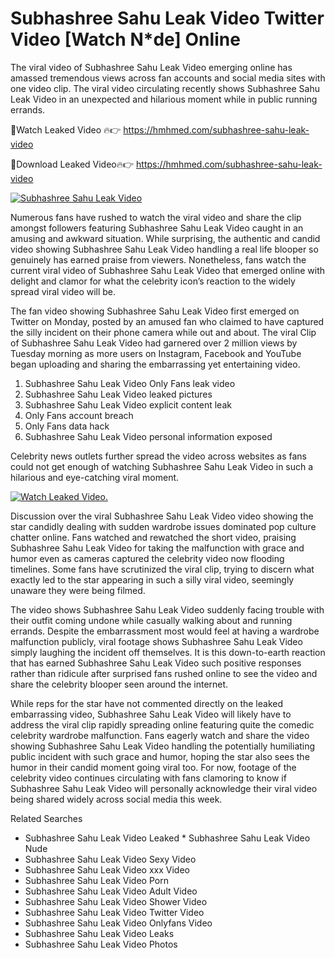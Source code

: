 ﻿# Subhashree Sahu Leak Video Twitter Video [Watch N*de] Online

The viral video of ﻿Subhashree Sahu Leak Video emerging online has amassed tremendous views across fan accounts and social media sites with one video clip. The viral video circulating recently shows ﻿Subhashree Sahu Leak Video in an unexpected and hilarious moment while in public running errands. 

🔴Watch Leaked Video 🔥👉  https://hmhmed.com/subhashree-sahu-leak-video 

🔴Download Leaked Video🔥👉  https://hmhmed.com/subhashree-sahu-leak-video 

[![Subhashree Sahu Leak Video](https://i.imgur.com/dJHk4Zq.gif)](https://hmhmed.com/subhashree-sahu-leak-video)

Numerous fans have rushed to watch the viral video and share the clip amongst followers featuring ﻿Subhashree Sahu Leak Video caught in an amusing and awkward situation. While surprising, the authentic and candid video showing ﻿Subhashree Sahu Leak Video handling a real life blooper so genuinely has earned praise from viewers. Nonetheless, fans watch the current viral video of ﻿Subhashree Sahu Leak Video that emerged online with delight and clamor for what the celebrity icon’s reaction to the widely spread viral video will be.

The fan video showing ﻿Subhashree Sahu Leak Video first emerged on Twitter on Monday, posted by an amused fan who claimed to have captured the silly incident on their phone camera while out and about. The viral Clip of ﻿Subhashree Sahu Leak Video had garnered over 2 million views by Tuesday morning as more users on Instagram, Facebook and YouTube began uploading and sharing the embarrassing yet entertaining video. 

1. ﻿Subhashree Sahu Leak Video Only Fans leak video
2. ﻿Subhashree Sahu Leak Video leaked pictures
3. ﻿Subhashree Sahu Leak Video explicit content leak
4. Only Fans account breach
5. Only Fans data hack
6. ﻿Subhashree Sahu Leak Video personal information exposed

Celebrity news outlets further spread the video across websites as fans could not get enough of watching ﻿Subhashree Sahu Leak Video in such a hilarious and eye-catching viral moment. 

[![Watch Leaked Video.](https://miro.medium.com/v2/resize:fit:828/format:webp/1*cilzJN44JGOrTw9NJCrNHA.gif "Watch Leaked Video")](https://hmhmed.com/subhashree-sahu-leak-video)

Discussion over the viral ﻿Subhashree Sahu Leak Video video showing the star candidly dealing with sudden wardrobe issues dominated pop culture chatter online. Fans watched and rewatched the short video, praising ﻿Subhashree Sahu Leak Video for taking the malfunction with grace and humor even as cameras captured the celebrity video now flooding timelines. Some fans have scrutinized the viral clip, trying to discern what exactly led to the star appearing in such a silly viral video, seemingly unaware they were being filmed.

The video shows ﻿Subhashree Sahu Leak Video suddenly facing trouble with their outfit coming undone while casually walking about and running errands. Despite the embarrassment most would feel at having a wardrobe malfunction publicly, viral footage shows ﻿Subhashree Sahu Leak Video simply laughing the incident off themselves. It is this down-to-earth reaction that has earned ﻿Subhashree Sahu Leak Video such positive responses rather than ridicule after surprised fans rushed online to see the video and share the celebrity blooper seen around the internet.  

While reps for the star have not commented directly on the leaked embarrassing video, ﻿Subhashree Sahu Leak Video will likely have to address the viral clip rapidly spreading online featuring quite the comedic celebrity wardrobe malfunction. Fans eagerly watch and share the video showing ﻿Subhashree Sahu Leak Video handling the potentially humiliating public incident with such grace and humor, hoping the star also sees the humor in their candid moment going viral too. For now, footage of the celebrity video continues circulating with fans clamoring to know if ﻿Subhashree Sahu Leak Video will personally acknowledge their viral video being shared widely across social media this week.

Related Searches
* ﻿Subhashree Sahu Leak Video Leaked
﻿* Subhashree Sahu Leak Video Nude
* ﻿Subhashree Sahu Leak Video Sexy Video
* ﻿Subhashree Sahu Leak Video xxx Video
* ﻿Subhashree Sahu Leak Video Porn
* ﻿Subhashree Sahu Leak Video Adult Video
* ﻿Subhashree Sahu Leak Video Shower Video
* ﻿Subhashree Sahu Leak Video Twitter Video
* ﻿Subhashree Sahu Leak Video Onlyfans Video
* ﻿Subhashree Sahu Leak Video Leaks
* ﻿Subhashree Sahu Leak Video Photos